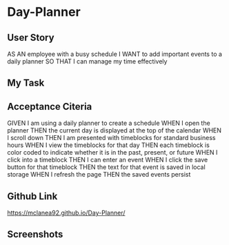 # Day-Planner

## User Story

AS AN employee with a busy schedule
I WANT to add important events to a daily planner
SO THAT I can manage my time effectively

## My Task



## Acceptance Citeria

GIVEN I am using a daily planner to create a schedule
WHEN I open the planner
THEN the current day is displayed at the top of the calendar
WHEN I scroll down
THEN I am presented with timeblocks for standard business hours
WHEN I view the timeblocks for that day
THEN each timeblock is color coded to indicate whether it is in the past, present, or future
WHEN I click into a timeblock
THEN I can enter an event
WHEN I click the save button for that timeblock
THEN the text for that event is saved in local storage
WHEN I refresh the page
THEN the saved events persist


## Github Link
https://mclanea92.github.io/Day-Planner/


## Screenshots

